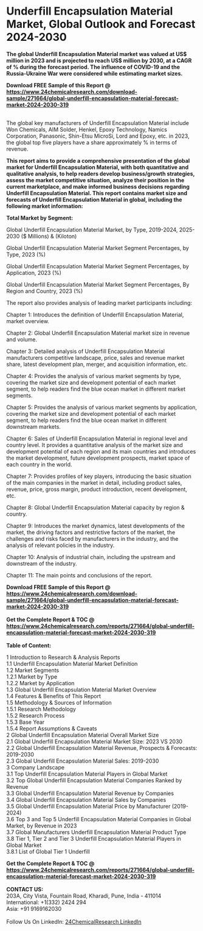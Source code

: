 <h1>Underfill Encapsulation Material Market, Global Outlook and Forecast 2024-2030</h1><p><strong>The global Underfill Encapsulation Material market was valued at US$ million in 2023 and is projected to reach US$ million by 2030, at a CAGR of % during the forecast period. The influence of COVID-19 and the Russia-Ukraine War were considered while estimating market sizes.</strong></p><p>
</p><p></p><div><b>Download FREE Sample of this Report @ 
            <a href="https://www.24chemicalresearch.com/download-sample/271664/global-underfill-encapsulation-material-forecast-market-2024-2030-319">
            https://www.24chemicalresearch.com/download-sample/271664/global-underfill-encapsulation-material-forecast-market-2024-2030-319</a></b></div><br><p>
The global key manufacturers of Underfill Encapsulation Material include Won Chemicals, AIM Solder, Henkel, Epoxy Technology, Namics Corporation, Panasonic, Shin-Etsu MicroSi, Lord and Epoxy, etc. in 2023, the global top five players have a share approximately % in terms of revenue.</p><p>
<strong>This report aims to provide a comprehensive presentation of the global market for Underfill Encapsulation Material, with both quantitative and qualitative analysis, to help readers develop business/growth strategies, assess the market competitive situation, analyze their position in the current marketplace, and make informed business decisions regarding Underfill Encapsulation Material. This report contains market size and forecasts of Underfill Encapsulation Material in global, including the following market information:</strong></p><p>
</p><p>
<strong>Total Market by Segment:</strong></p><p>
Global Underfill Encapsulation Material Market, by Type, 2019-2024, 2025-2030 ($ Millions) &amp; (Kiloton)</p><p>
Global Underfill Encapsulation Material Market Segment Percentages, by Type, 2023 (%)</p><p>
</p><p>
Global Underfill Encapsulation Material Market Segment Percentages, by Application, 2023 (%)</p><p>
</p><p>
Global Underfill Encapsulation Material Market Segment Percentages, By Region and Country, 2023 (%)</p><p>
</p><p>
The report also provides analysis of leading market participants including:</p><p>
</p><p>
</p><p>
Chapter 1: Introduces the definition of Underfill Encapsulation Material, market overview.</p><p>
Chapter 2: Global Underfill Encapsulation Material market size in revenue and volume.</p><p>
Chapter 3: Detailed analysis of Underfill Encapsulation Material manufacturers competitive landscape, price, sales and revenue market share, latest development plan, merger, and acquisition information, etc.</p><p>
Chapter 4: Provides the analysis of various market segments by type, covering the market size and development potential of each market segment, to help readers find the blue ocean market in different market segments.</p><p>
Chapter 5: Provides the analysis of various market segments by application, covering the market size and development potential of each market segment, to help readers find the blue ocean market in different downstream markets.</p><p>
Chapter 6: Sales of Underfill Encapsulation Material in regional level and country level. It provides a quantitative analysis of the market size and development potential of each region and its main countries and introduces the market development, future development prospects, market space of each country in the world.</p><p>
Chapter 7: Provides profiles of key players, introducing the basic situation of the main companies in the market in detail, including product sales, revenue, price, gross margin, product introduction, recent development, etc.</p><p>
Chapter 8: Global Underfill Encapsulation Material capacity by region &amp; country.</p><p>
Chapter 9: Introduces the market dynamics, latest developments of the market, the driving factors and restrictive factors of the market, the challenges and risks faced by manufacturers in the industry, and the analysis of relevant policies in the industry.</p><p>
Chapter 10: Analysis of industrial chain, including the upstream and downstream of the industry.</p><p>
Chapter 11: The main points and conclusions of the report.</p><div><b>Download FREE Sample of this Report @ 
            <a href="https://www.24chemicalresearch.com/download-sample/271664/global-underfill-encapsulation-material-forecast-market-2024-2030-319">
            https://www.24chemicalresearch.com/download-sample/271664/global-underfill-encapsulation-material-forecast-market-2024-2030-319</a></b></div><br><div><b>Get the Complete Report & TOC @ 
            <a href="https://www.24chemicalresearch.com/reports/271664/global-underfill-encapsulation-material-forecast-market-2024-2030-319">
            https://www.24chemicalresearch.com/reports/271664/global-underfill-encapsulation-material-forecast-market-2024-2030-319</a></b></div><br>
            <b>Table of Content:</b><p>1 Introduction to Research & Analysis Reports<br />
    1.1 Underfill Encapsulation Material Market Definition<br />
    1.2 Market Segments<br />
        1.2.1 Market by Type<br />
        1.2.2 Market by Application<br />
    1.3 Global Underfill Encapsulation Material Market Overview<br />
    1.4 Features & Benefits of This Report<br />
    1.5 Methodology & Sources of Information<br />
        1.5.1 Research Methodology<br />
        1.5.2 Research Process<br />
        1.5.3 Base Year<br />
        1.5.4 Report Assumptions & Caveats<br />
2 Global Underfill Encapsulation Material Overall Market Size<br />
    2.1 Global Underfill Encapsulation Material Market Size: 2023 VS 2030<br />
    2.2 Global Underfill Encapsulation Material Revenue, Prospects & Forecasts: 2019-2030<br />
    2.3 Global Underfill Encapsulation Material Sales: 2019-2030<br />
3 Company Landscape<br />
    3.1 Top Underfill Encapsulation Material Players in Global Market<br />
    3.2 Top Global Underfill Encapsulation Material Companies Ranked by Revenue<br />
    3.3 Global Underfill Encapsulation Material Revenue by Companies<br />
    3.4 Global Underfill Encapsulation Material Sales by Companies<br />
    3.5 Global Underfill Encapsulation Material Price by Manufacturer (2019-2024)<br />
    3.6 Top 3 and Top 5 Underfill Encapsulation Material Companies in Global Market, by Revenue in 2023<br />
    3.7 Global Manufacturers Underfill Encapsulation Material Product Type<br />
    3.8 Tier 1, Tier 2 and Tier 3 Underfill Encapsulation Material Players in Global Market<br />
        3.8.1 List of Global Tier 1 Underfill </p><div><b>Get the Complete Report & TOC @ 
            <a href="https://www.24chemicalresearch.com/reports/271664/global-underfill-encapsulation-material-forecast-market-2024-2030-319">
            https://www.24chemicalresearch.com/reports/271664/global-underfill-encapsulation-material-forecast-market-2024-2030-319</a></b></div><br><b>CONTACT US:</b><br>
            203A, City Vista, Fountain Road, Kharadi, Pune, India - 411014<br>
            International: +1(332) 2424 294<br>
            Asia: +91 9169162030 <br><br>
            Follow Us On LinkedIn: <a href="https://www.linkedin.com/company/24chemicalresearch/">24ChemicalResearch LinkedIn</a>